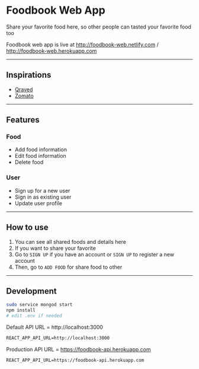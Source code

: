 # Foodbook Web App

Share your favorite food here, so other people can tasted your favorite food too

Foodbook web app is live at http://foodbook-web.netlify.com / http://foodbook-web.herokuapp.com

---

## Inspirations

* [Qraved](https://www.qraved.com)
* [Zomato](https://www.zomato.com)

---

## Features

### Food

* Add food information
* Edit food information
* Delete food

### User

* Sign up for a new user
* Sign in as existing user
* Update user profile

---

## How to use

1.  You can see all shared foods and details here
2.  If you want to share your favorite
3.  Go to `SIGN UP` if you have an account or `SIGN UP` to register a new account
4.  Then, go to `ADD FOOD` for share food to other

---

## Development

```sh
sudo service mongod start
npm install
# edit .env if needed
```

Default API URL = http://localhost:3000

```txt
REACT_APP_API_URL=http://localhost:3000
```

Production API URL = https://foodbook-api.herokuapp.com

```txt
REACT_APP_API_URL=https://foodbook-api.herokuapp.com
```
